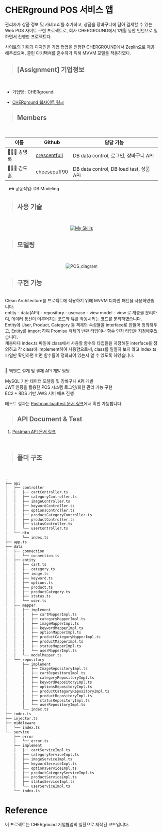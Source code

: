 # CHERground POS 서비스 앱 
관리자가 상품 정보 및 카테고리를 추가하고, 상품을 장바구니에 담아 결제할 수 있는 Web POS 사이트 구현 프로젝트로, 회사 CHERGROUND에서 1개월 동안 인턴으로 일하면서 진행한 프로젝트다.

사이트의 기획과 디자인은 기업 협업을 진행한 CHERGROUND에서 Zeplin으로 제공해주셨으며, 클린 아키텍쳐를 준수하기 위해 MVVM 모델을 적용하였다.

> ## [Assignment] 기업정보

 <br/>

  - 기업명 : CHERground

  - [CHERground 웹사이트 링크](https://www.cherground.com/)

> ## Members

<br/>

|이름   |Github                   |담당 기능|
|-------|-------------------------|--------------------|
|👨🏻‍🎤 송영록 |[crescentfull](https://github.com/crescentfull) | DB data control, 로그인, 장바구니 API  |
|👰🏻‍♂️ 김도훈 |[cheesepuff90](https://github.com/cheesepuff90)     | DB data control, DB load test, 상품 API|

ㅤ👪 공동작업: DB Modeling

> ## 사용 기술
<br>

<div align="center">

 [![My Skills](https://skillicons.dev/icons?i=jts,express,nodejs,nginx,vscode,mysql,git,github)](https://skillicons.dev)

</div>

> ## 모델링

<br/>

<div align="center">

![POS_diagram](https://user-images.githubusercontent.com/78721108/146539375-5120ff07-245b-47df-8c09-39c026ce666f.png)

</div>

> ## 구현 기능

<br>
Clean Architecture를 프로젝트에 적용하기 위해 MVVM 디자인 패턴을 사용하였습니다. <br/>
entity - data(API) - repository - usecase - view model - view 로 계층을 분리하여, 데이터 통신이 이루어지는 코드와 뷰를 작동시키는 코드를 분리하였습니다. <br/>
Entity에 User, Product, Category 등 객체의 속성들을 interface로 만들어 정의해두고, Entity를 import 하여 Promise 객체의 반환 타입이나 함수 인자 타입을 지정해주었습니다. <br/>
계층마다 index.ts 파일에 class에서 사용할 함수와 타입들을 지정해둔 interface를 정의하고 각 class에 implement하여 사용함으로써, class를 일일히 보지 않고 index.ts 파일만 확인하면 어떤 함수들이 정의되어 있는지 알 수 있도록 하였습니다. <br/>

<br/>

📌 백엔드 설계 및 결제 API 개발 담당 <br/>

MySQL 기반 데이터 모델링 및 장바구니 API 개발 <br>
JWT 인증을 활용한 POS 시스템 로그인/회원 관리 기능 구현 <br>
EC2 + RDS 기반 AWS 서버 배포 진행 <br>


테스트 결과는 [Postman loadtest 문서 링크](https://cloudy-station-688596.postman.co/workspace/My-Workspace~e8ea5b0c-c034-4103-8b11-b76a8dd22f41/documentation/17713220-bd37e9f6-9a13-44e9-baaa-5c7b42ab267c)에서 확인 가능합니다.


> ## API Document & Test

1. [Postman API 문서 링크](https://documenter.getpostman.com/view/17713220/2s7ZE4LPuE)

<br/>

> ## 폴더 구조

<br>

```bash
.
├── api
│   ├── controller
│   │   ├── cartController.ts
│   │   ├── categoryController.ts
│   │   ├── imageController.ts
│   │   ├── keywordController.ts
│   │   ├── optionsController.ts
│   │   ├── productCategoryController.ts
│   │   ├── productController.ts
│   │   ├── statusController.ts
│   │   └── userController.ts
│   └── dto
│       └── index.ts
├── app.ts
├── data
│   ├── connection
│   │   └── connection.ts
│   ├── entity
│   │   ├── cart.ts
│   │   ├── category.ts
│   │   ├── image.ts
│   │   ├── keyword.ts
│   │   ├── options.ts
│   │   ├── product.ts
│   │   ├── productCategory.ts
│   │   ├── status.ts
│   │   └── user.ts
│   ├── mapper
│   │   ├── implement
│   │   │   ├── cartMapperImpl.ts
│   │   │   ├── categoryMapperImpl.ts
│   │   │   ├── imageMapperImpl.ts
│   │   │   ├── keywordMapperImpl.ts
│   │   │   ├── optionMapperImpl.ts
│   │   │   ├── productCategoryMapperImpl.ts
│   │   │   ├── productMapperImpl.ts
│   │   │   ├── statusMapperImpl.ts
│   │   │   └── userMapperImpl.ts
│   │   └── modelMapper.ts
│   └── repository
│       ├── implement
│       │   ├── ImageRepositoryImpl.ts
│       │   ├── cartRepositoryImpl.ts
│       │   ├── categoryRepositoryImpl.ts
│       │   ├── keywordRepositoryImpl.ts
│       │   ├── optionsRepositoryImpl.ts
│       │   ├── productCategoryRepositoryImpl.ts
│       │   ├── productRepositoryImpl.ts
│       │   ├── statusRepositoryImpl.ts
│       │   └── userRepositoryImpl.ts
│       └── index.ts
├── index.ts
├── injector.ts
├── middleware
│   └── index.ts
└── service
    ├── error
    │   └── error.ts
    ├── implement
    │   ├── cartServiceImpl.ts
    │   ├── categoryServiceImpl.ts
    │   ├── imageServiceImpl.ts
    │   ├── keywordServiceImpl.ts
    │   ├── optionsServiceImpl.ts
    │   ├── productCategoryServiceImpl.ts
    │   ├── productServiceImpl.ts
    │   ├── statusServiceImpl.ts
    │   └── userServiceImpl.ts
    └── index.ts
```

# Reference
이 프로젝트는 CHERground 기업협업의 일환으로 제작된 코드입니다. 
    
